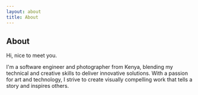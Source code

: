 ```yaml
---
layout: about
title: About
---
```


## About

Hi, nice to meet you.

I'm a software engineer and photographer from Kenya, blending my technical and creative skills to deliver innovative solutions. With a passion for art and technology, I strive to create visually compelling work that tells a story and inspires others.
